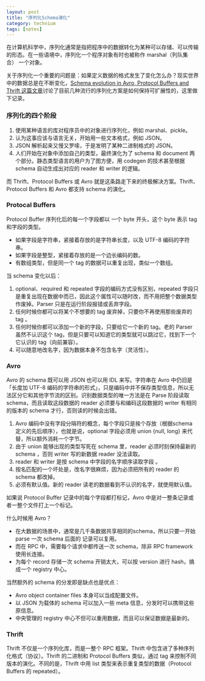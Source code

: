 ```yaml
---
layout: post
title: "序列化Schema演化"
category: technium
tags: [notes]
---
```


在计算机科学中，序列化通常是指把程序中的数据转化为某种可以存储、可以传输的形态。在一些语境中，序列化一个程序对象有时也被称作 marshal（列队集合） 一个对象。

关于序列化一个重要的问题是：如果定义数据的格式发生了变化怎么办？现实世界中的数据总是在不断变化，[Schema evolution in Avro, Protocol Buffers and Thrift 这篇文章](http://martin.kleppmann.com/2012/12/05/schema-evolution-in-avro-protocol-buffers-thrift.html)讨论了目前几种流行的序列化方案是如何保持可扩展性的，这里做下记录。

### 序列化的四个阶段

1. 使用某种语言的库对程序员中的对象进行序列化，例如 marshal、pickle。
2. 认为这事应该与语言无关，开始用一些文本格式，例如 JSON。
3. JSON 解析起来又慢又罗嗦，于是发明了某种二进制格式的  JSON。
4. 人们开始在对象中添加自己的类型，最终演化为了 schema 和 document 两个部分。静态类型语言的用户为了图方便，用 codegen 的技术甚至根据 schema 自动生成出对应的 reader 和 writer 的逻辑。

而 Thrift、Protocol Buffers 或 Avro 就是这条路走下来的终极解决方案。Thrift、Protocol Buffers 和 Avro 都支持 schema 的演化。

### Protocal Buffers

Protocol Buffer 序列化后的每一个字段都以 一个 byte 开头，这个 byte 表示 tag 和字段的类型。

- 如果字段是字符串，紧接着存放的是字符串长度，以及 UTF-8 编码的字符串。
- 如果字段是整型，紧接着存放的是一个边长编码的数。
- 有数组类型，但是同一个 tag 的数据可以重复出现，类似一个数组。

当 schema 变化以后：

1. optional、required 和 repeated 字段的编码方式没有区别，repeated 字段只是重复出现在数据中而已，因此这个属性可以随时改，而不用把整个数据类型作废掉。Parser 只是在运行阶段报错或丢弃字段。
2. 任何时候你都可以将某个不想要的 tag 废弃掉，只要你不再使用那些废弃的 tag 。
3. 任何时候你都可以添加一个新的字段，只要给它一个新的 tag。老的 Parser 虽然不认识这个 tag，但是只要可以知道它的类型就可以跳过它，找到下一个它认识的 tag（向前兼容）。
4. 可以随意地改名字，因为数据本身不包含名字（灵活性）。

### Avro

Avro 的 schema 既可以用 JSON 也可以用 IDL 来写。字符串在 Avro 中仍旧是「长度加 UTF-8 编码的字符串的形式」，只是编码中并不保存类型信息，所以无法区分它和其他字节流的区别。识别数据类型的唯一方法是在 Parse 阶段读取 schema，而且读取这段数据的 reader 必须要与和编码这段数据的 writer 有相同的版本的 schema 才行，否则读的时候会出错。

1. Avro 编码中没有字段分隔符的概念，每个字段只是挨个存放（根据schema 定义的先后顺序），也就是说，optional 字段必须用 union {null, long} 来代替，所以额外消耗一个字节。
2. 由于 union 能够出现的类型写死在 schema 里，reader 必须时刻保持最新的 schema ，否则 writer 写的新数据 reader 没法读取。
3. reader 和 writer 是按 schema 中字段的名字顺序读取字段 。
4. 按名匹配的一个坏处是，改名字很麻烦，因为必须把所有的 reader 的 schema 都改掉。
5. 必须有默认值。新的 reader 读老的数据看到不认识的名字，就使用默认值。

如果说 Protocol Buffer 记录中的每个字段都打标记，Avro 中是对一整条记录或者一整个文件打上一个标记。

什么时候用 Avro？

* 在大数据的场景中，通常是几千条数据共享相同的schema，所以只要一开始 parse 一次 schema 后面的 记录可以复用。
* 而在 RPC 中，需要每个请求中都传送一次 schema，除非 RPC framework 使用长连接。
* 为每个 record 存储一次 schema 开销太大，可以按 version 进行 hash，搞成一个 registry 中心。

当然额外的 schema 的分发即是缺点也是优点：

- Avro object container files 本身可以当成配置文件。
- 以 JSON 为载体的 schema 可以加入一些 meta 信息，分发时可以携带这些原信息。
- 中央管理的 registry 中心不但可以重用数据，而且可以保证数据是最新的。

### Thrift

Thrift 不仅是一个序列化库，而是一整个 RPC 框架。Thrift 中包含进了多种序列化格式（协议）。Thrift 的二进制和 Protocol Buffers 类似，通过 tag 来控制不同版本的演化。不同的是，Thrift 中用 list 类型来表示重复类型的数据（Protocol Buffers 的 repeated）。
